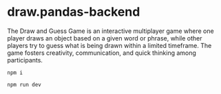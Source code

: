 # draw.pandas-backend

The Draw and Guess Game is an interactive multiplayer game where one player draws an object based on a given word or phrase, while other players try to guess what is being drawn within a limited timeframe. The game fosters creativity, communication, and quick thinking among participants.

```
npm i 

npm run dev
 ```